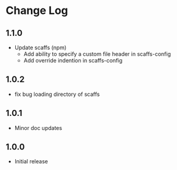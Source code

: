# Change Log

## 1.1.0

* Update scaffs (npm)
    * Add ability to specify a custom file header in scaffs-config
    * Add override indention in scaffs-config 

## 1.0.2

* fix bug loading directory of scaffs

## 1.0.1

* Minor doc updates

## 1.0.0

* Initial release